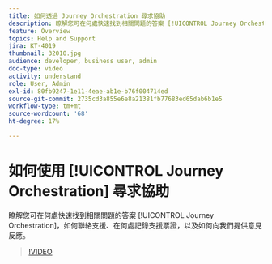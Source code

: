 ```yaml
---
title: 如何透過 Journey Orchestration 尋求協助
description: 瞭解您可在何處快速找到相關問題的答案 [!UICONTROL Journey Orchestration]，如何聯絡支援、在何處記錄支援票證，以及如何向我們提供意見反應。
feature: Overview
topics: Help and Support
jira: KT-4019
thumbnail: 32010.jpg
audience: developer, business user, admin
doc-type: video
activity: understand
role: User, Admin
exl-id: 80fb9247-1e11-4eae-ab1e-b76f004714ed
source-git-commit: 2735cd3a855e6e8a21381fb77683ed65dab6b1e5
workflow-type: tm+mt
source-wordcount: '68'
ht-degree: 17%

---
```


# 如何使用 [!UICONTROL Journey Orchestration] 尋求協助

瞭解您可在何處快速找到相關問題的答案 [!UICONTROL Journey Orchestration]，如何聯絡支援、在何處記錄支援票證，以及如何向我們提供意見反應。

>[!VIDEO](https://video.tv.adobe.com/v/32010?quality=12&learn=on)
